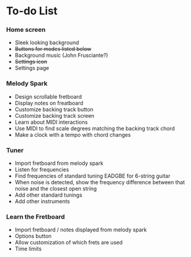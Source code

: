 # To-do List

### Home screen
- Sleek looking background
- ~~Buttons for modes listed below~~
- Background music (John Frusciante?)
- ~~Settings icon~~
- Settings page

### Melody Spark
- Design scrollable fretboard
- Display notes on freatboard
- Customize backing track button
- Customize backing track screen
- Learn about MIDI interactions
- Use MIDI to find scale degrees matching the backing track chord
- Make a clock with a tempo with chord changes

### Tuner
- Import fretboard from melody spark
- Listen for frequencies
- Find frequencies of standard tuning EADGBE for 6-string guitar
- When noise is detected, show the frequency difference between that noise and the closest open string
- Add other standard tunings
- Add other instruments

### Learn the Fretboard
- Import fretboard / notes displayed from melody spark
- Options button
- Allow customization of which frets are used
- Time limits